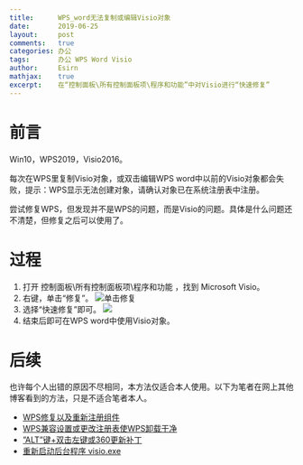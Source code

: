 ```yaml
---
title:		WPS_word无法复制或编辑Visio对象
date:		2019-06-25
layout:		post
comments:	true
categories: 办公
tags:		办公 WPS Word Visio
author:		Esirn
mathjax:	true
excerpt: 	在“控制面板\所有控制面板项\程序和功能”中对Visio进行“快速修复”
---
```


# 前言
Win10，WPS2019，Visio2016。

每次在WPS里复制Visio对象，或双击编辑WPS word中以前的Visio对象都会失败，提示：WPS显示无法创建对象，请确认对象已在系统注册表中注册。

尝试修复WPS，但发现并不是WPS的问题，而是Visio的问题。具体是什么问题还不清楚，但修复之后可以使用了。

# 过程
1. 打开 控制面板\所有控制面板项\程序和功能 ，找到 Microsoft Visio。
2. 右键，单击“修复”。
![单击修复](https://img2018.cnblogs.com/blog/1672368/201906/1672368-20190625071407531-390653082.png)
3. 选择“快速修复”即可。
![](https://img2018.cnblogs.com/blog/1672368/201906/1672368-20190625071546356-974474542.png)
4. 结束后即可在WPS word中使用Visio对象。

# 后续
也许每个人出错的原因不尽相同，本方法仅适合本人使用。以下为笔者在网上其他博客看到的方法，只是不适合笔者本人。
- [WPS修复以及重新注册组件](https://jingyan.baidu.com/article/e3c78d646925903c4c85f5f4.html)
- [WPS兼容设置或更改注册表使WPS卸载干净](https://www.cnblogs.com/herd/p/5508296.html)
- [”ALT”键+双击左键或360更新补丁](https://blog.csdn.net/cv_jason/article/details/80982647)
- [重新启动后台程序 visio.exe](http://blog.sina.com.cn/s/blog_6dab2cbe0102wcl4.html)